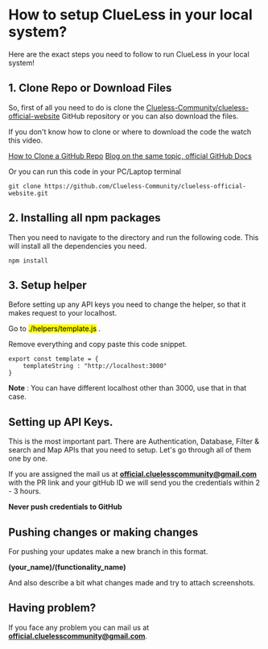 # How to setup ClueLess in your local system?

Here are the exact steps you need to follow to run ClueLess in your local system!

## 1. Clone Repo or Download Files

So, first of all you need to do is clone the [Clueless-Community/clueless-official-website](https://github.com/Clueless-Community/clueless-official-website) GitHub repository or you can also download the files.

If you don't know how to clone or where to download the code the watch this video.

[How to Clone a GitHub Repo](https://www.youtube.com/watch?v=CKcqniGu3tA)
[Blog on the same topic, official GitHub Docs](https://docs.github.com/en/repositories/creating-and-managing-repositories/cloning-a-repository)

Or you can run this code in your PC/Laptop terminal 

```
git clone https://github.com/Clueless-Community/clueless-official-website.git
```

## 2. Installing all npm packages

Then you need to navigate to the directory and run the following code. This will install all the dependencies you need.

```
npm install
```
## 3. Setup helper

Before setting up any API keys you need to change the helper, so that it makes request to your localhost.

Go to <mark >./helpers/template.js</mark> .

Remove everything and copy paste this code snippet.

```
export const template = {
    templateString : "http://localhost:3000"
}
```

**Note** : You can have different localhost other than 3000, use that in that case. 

## Setting up API Keys.

This is the most important part. There are Authentication, Database, Filter & search and Map APIs that you need to setup. Let's go through all of them one by one.

If you are assigned the mail us at **official.cluelesscommunity@gmail.com** with the PR link and your gitHub ID we will send you the credentials within 2 - 3 hours.

**Never push credentials to GitHub**

## Pushing changes or making changes

For pushing your updates make a new branch in this format.

**(your_name)/(functionality_name)**

And also describe a bit what changes made and try to attach screenshots.

## Having problem?

If you face any problem you can mail us at **official.cluelesscommunity@gmail.com**.
